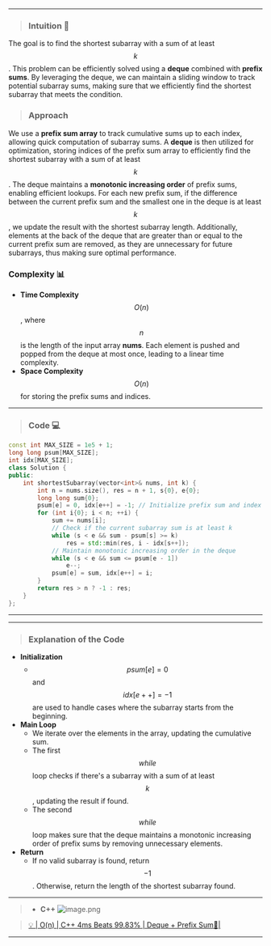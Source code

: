 
#
---
> ### Intuition 🧩
The goal is to find the shortest subarray with a sum of at least $$k$$. This problem can be efficiently solved using a **deque** combined with **prefix sums**. By leveraging the deque, we can maintain a sliding window to track potential subarray sums, making sure that we efficiently find the shortest subarray that meets the condition.
> ### Approach
We use a **prefix sum array** to track cumulative sums up to each index, allowing quick computation of subarray sums. A **deque** is then utilized for optimization, storing indices of the prefix sum array to efficiently find the shortest subarray with a sum of at least $$k$$. The deque maintains a **monotonic increasing order** of prefix sums, enabling efficient lookups. For each new prefix sum, if the difference between the current prefix sum and the smallest one in the deque is at least $$k$$, we update the result with the shortest subarray length. Additionally, elements at the back of the deque that are greater than or equal to the current prefix sum are removed, as they are unnecessary for future subarrays, thus making sure optimal performance.

### Complexity 📊
- **Time Complexity** $$O(n)$$, where $$n$$ is the length of the input array **nums**. Each element is pushed and popped from the deque at most once, leading to a linear time complexity.
- **Space Complexity** $$O(n)$$ for storing the prefix sums and indices.

---
> ### Code 💻
```cpp []
const int MAX_SIZE = 1e5 + 1;
long long psum[MAX_SIZE];
int idx[MAX_SIZE];
class Solution {
public:
    int shortestSubarray(vector<int>& nums, int k) {
        int n = nums.size(), res = n + 1, s{0}, e{0};
        long long sum{0};
        psum[e] = 0, idx[e++] = -1; // Initialize prefix sum and index
        for (int i{0}; i < n; ++i) {
            sum += nums[i];
            // Check if the current subarray sum is at least k
            while (s < e && sum - psum[s] >= k)
                res = std::min(res, i - idx[s++]);
            // Maintain monotonic increasing order in the deque
            while (s < e && sum <= psum[e - 1])
                e--;
            psum[e] = sum, idx[e++] = i;
        }
        return res > n ? -1 : res;
    }
};
```

---
---
> ### Explanation of the Code
- **Initialization**
  - $$psum[e] = 0$$ and $$idx[e++] = -1$$ are used to handle cases where the subarray starts from the beginning.
- **Main Loop**
  - We iterate over the elements in the array, updating the cumulative sum.
  - The first $$while$$ loop checks if there's a subarray with a sum of at least $$k$$, updating the result if found.
  - The second $$while$$ loop makes sure that the deque maintains a monotonic increasing order of prefix sums by removing unnecessary elements.
- **Return**
  - If no valid subarray is found, return $$-1$$. Otherwise, return the length of the shortest subarray found.

---
> - **C++**
> ![image.png](https://assets.leetcode.com/users/images/6f527caa-5ffe-4334-bab9-83574abc1626_1731806692.562703.png)

> [💡 | O(n) | C++ 4ms Beats 99.83% | Deque + Prefix Sum🧠|](https://leetcode.com/problems/shortest-subarray-with-sum-at-least-k/solutions/6053009/o-n-c-4ms-beats-99-83-deque-prefix-sum)


---
